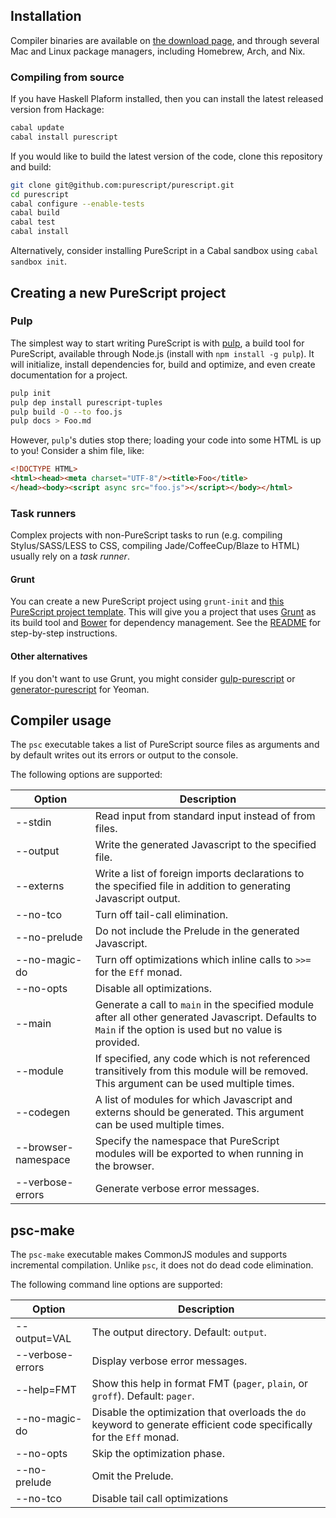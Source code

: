 Installation
---------------------

Compiler binaries are available on [the download page](http://www.purescript.org/download/), and through several Mac and Linux package managers, including Homebrew, Arch, and Nix.

### Compiling from source

If you have Haskell Plaform installed, then you can install the latest released version from Hackage:
```sh
cabal update
cabal install purescript
```
If you would like to build the latest version of the code, clone this repository and build:
```sh
git clone git@github.com:purescript/purescript.git
cd purescript
cabal configure --enable-tests
cabal build
cabal test
cabal install
```
Alternatively, consider installing PureScript in a Cabal sandbox using ``cabal sandbox init``.

Creating a new PureScript project
---------------------------------
### Pulp
The simplest way to start writing PureScript is with [pulp](https://github.com/bodil/pulp), a build tool for PureScript, available through Node.js (install with `npm install -g pulp`). It will initialize, install dependencies for, build and optimize, and even create documentation for a project.
```sh
pulp init
pulp dep install purescript-tuples
pulp build -O --to foo.js
pulp docs > Foo.md
```

However, `pulp`'s duties stop there; loading your code into some HTML is up to you! Consider a shim file, like:
```html
<!DOCTYPE HTML>
<html><head><meta charset="UTF-8"/><title>Foo</title>
</head><body><script async src="foo.js"></script></body></html>
```

### Task runners
Complex projects with non-PureScript tasks to run (e.g. compiling Stylus/SASS/LESS to CSS, compiling Jade/CoffeeCup/Blaze to HTML) usually rely on a *task runner*.

#### Grunt
You can create a new PureScript project using ``grunt-init`` and [this PureScript project template](https://github.com/purescript-contrib/grunt-init-purescript). This will give you a project that uses [Grunt](http://gruntjs.com) as its build tool and [Bower](http://bower.io) for dependency management. See the [README](https://github.com/purescript-contrib/grunt-init-purescript) for step-by-step instructions.

#### Other alternatives
If you don't want to use Grunt, you might consider [gulp-purescript](https://github.com/purescript-contrib/gulp-purescript) or [generator-purescript](https://github.com/joneshf/generator-purescript) for Yeoman.

Compiler usage
--------------

The `psc` executable takes a list of PureScript source files as arguments and by default writes out its errors or output to the console.

The following options are supported:

Option                 | Description
-----------------------|----
--stdin                | Read input from standard input instead of from files.
--output               | Write the generated Javascript to the specified file.
--externs              | Write a list of foreign imports declarations to the specified file in addition to generating Javascript output.
--no-tco               | Turn off tail-call elimination.
--no-prelude           | Do not include the Prelude in the generated Javascript.
--no-magic-do          | Turn off optimizations which inline calls to ``>>=`` for the ``Eff`` monad.
--no-opts              | Disable all optimizations.
--main                 | Generate a call to ``main`` in the specified module after all other generated Javascript. Defaults to ``Main`` if the option is used but no value is provided.
--module               | If specified, any code which is not referenced transitively from this module will be removed. This argument can be used multiple times.
--codegen              | A list of modules for which Javascript and externs should be generated. This argument can be used multiple times.
--browser-namespace    | Specify the namespace that PureScript modules will be exported to when running in the browser.
--verbose-errors       | Generate verbose error messages.

psc-make
--------

The ``psc-make`` executable makes CommonJS modules and supports incremental compilation. Unlike ``psc``, it does not do dead code elimination.

The following command line options are supported:

Option                 | Description
-----------------------|----
--output=VAL           | The output directory. Default: ``output``.
--verbose-errors       | Display verbose error messages.
--help=FMT             | Show this help in format FMT (``pager``, ``plain``, or ``groff``). Default: ``pager``.
--no-magic-do          | Disable the optimization that overloads the ``do`` keyword to generate efficient code specifically for the ``Eff`` monad.
--no-opts              | Skip the optimization phase.
--no-prelude           | Omit the Prelude.
--no-tco               | Disable tail call optimizations
